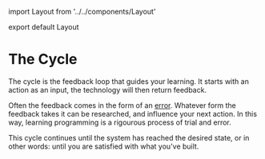 import Layout from '../../components/Layout'

export default Layout

# The Cycle

The cycle is the feedback loop that guides your learning. It starts with an action as an input, the technology will then return feedback.

Often the feedback comes in the form of an [error](errors). Whatever form the feedback takes it can be researched, and influence your next action. In this way, learning programming is a rigourous process of trial and error.

This cycle continues until the system has reached the desired state, or in other words: until you are satisfied with what you've built.
